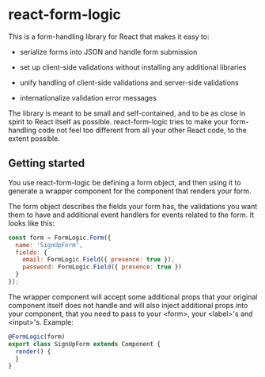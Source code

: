# react-form-logic

This is a form-handling library for React that makes it easy to:

* serialize forms into JSON and handle form submission

* set up client-side validations without installing any additional
  libraries

* unify handling of client-side validations and server-side validations

* internationalize validation error messages

The library is meant to be small and self-contained, and to be as
close in spirit to React itself as possible. react-form-logic tries to
make your form-handling code not feel too different from all your
other React code, to the extent possible.

## Getting started

You use react-form-logic be defining a form object, and then using it
to generate a wrapper component for the component that renders your
form.

The form object describes the fields your form has, the validations
you want them to have and additional event handlers for events related
to the form. It looks like this:

```javascript
const form = FormLogic.Form({
  name: 'SignUpForm',
  fields: {
    email: FormLogic.Field({ presence: true }),
    password: FormLogic.Field({ presence: true })
  }
});
```

The wrapper component will accept some additional props that your
original component itself does not handle and will also inject
additional props into your component, that you need to pass to your
\<form\>, your \<label\>'s and \<input\>'s. Example:

```javascript
@FormLogic(form)
export class SignUpForm extends Component {
  render() {
  }
}
```